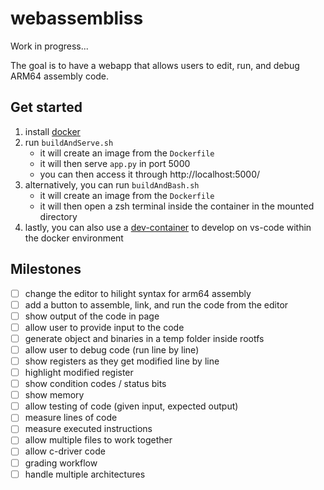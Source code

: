 # webassembliss

Work in progress...

The goal is to have a webapp that allows users to edit, run, and debug ARM64 assembly code.

## Get started
1. install [docker](https://www.docker.com/get-started/)
2. run `buildAndServe.sh`
	- it will create an image from the `Dockerfile`
	- it will then serve `app.py` in port 5000
	- you can then access it through http://localhost:5000/
3. alternatively, you can run `buildAndBash.sh`
	- it will create an image from the `Dockerfile`
	- it will then open a zsh terminal inside the container in the mounted directory
4. lastly, you can also use a [dev-container](https://marketplace.visualstudio.com/items?itemName=ms-vscode-remote.remote-containers) to develop on vs-code within the docker environment

## Milestones
- [ ] change the editor to hilight syntax for arm64 assembly
- [ ] add a button to assemble, link, and run the code from the editor
- [ ] show output of the code in page
- [ ] allow user to provide input to the code
- [ ] generate object and binaries in a temp folder inside rootfs
- [ ] allow user to debug code (run line by line)
- [ ] show registers as they get modified line by line
- [ ] highlight modified register
- [ ] show condition codes / status bits
- [ ] show memory
- [ ] allow testing of code (given input, expected output)
- [ ] measure lines of code
- [ ] measure executed instructions
- [ ] allow multiple files to work together
- [ ] allow c-driver code
- [ ] grading workflow
- [ ] handle multiple architectures
